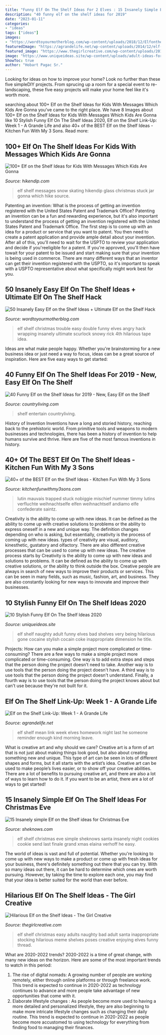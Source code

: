 ```yaml
---
title: "Funny Elf On The Shelf Ideas For 2 Elves : 15 Insanely Simple Elf On The Shelf Ideas For Christmas Eve"
description: "40 funny elf on the shelf ideas for 2019"
date: "2023-01-11"
categories:
- "ideas"
tags: ["ideas"]
images:
- "https://wordtoyourmotherblog.com/wp-content/uploads/2018/12/ElfontheShelfIdeasTwoElvesDoubleTrouble.jpg"
featuredImage: "https://agrandelife.net/wp-content/uploads/2014/12/elf-on-the-shelf-ideas-1.jpg"
featured_image: "https://www.thegirlcreative.com/wp-content/uploads/2015/11/elf-stocking.png"
image: "https://www.uniqueideas.site/wp-content/uploads/adult-ideas-for-the-elf-on-the-shelf-elves-shelves-and-naughty-elf-3.jpg"
ShowToc: true
author: "Hobart Pagac Sr."
---
```



Looking for ideas on how to improve your home? Look no further than these five simpleDIY projects. From sprucing up a room for a special event to re-landscaping, these five easy projects will make your home feel like it's worth more.

	

		
searching about 100+ Elf on the Shelf Ideas for Kids With Messages Which Kids Are Gonna you've came to the right place. We have 8 Images about 100+ Elf on the Shelf Ideas for Kids With Messages Which Kids Are Gonna like 10 Stylish Funny Elf On The Shelf Ideas 2020, Elf on the Shelf Link-Up: Week 1 - A Grande Life and also 40+ of the BEST Elf on the Shelf Ideas - Kitchen Fun With My 3 Sons. Read more:
		
    
## 100+ Elf On The Shelf Ideas For Kids With Messages Which Kids Are Gonna

<img loading=lazy src="https://www.hikendip.com/wp-content/uploads/2019/10/Elf-snow-skating.jpg" onerror="this.onerror=null;this.src='https://tse3.mm.bing.net/th?id=OIP.fPJghjOqQwqBUop6ak0CjwHaNK&amp;pid=15.1';" alt="100+ Elf on the Shelf Ideas for Kids With Messages Which Kids Are Gonna">

_Source: hikendip.com_

>elf shelf messages snow skating hikendip glass christmas stuck jar gonna which hike source. 

	

Patenting an invention: What is the process of getting an invention registered with the United States Patent and Trademark Office?
Patenting an invention can be a fun and rewarding experience, but it's also important to understand the process of getting an invention registered with the United States Patent and Trademark Office. The first step is to come up with an idea for a product or service that you want to patent. You then need to create a patent application and provide ample detail about your invention. After all of this, you'll need to wait for the USPTO to review your application and decide if you'reeligible for a patent. If you're approved, you'll then have towait for your patent to be issued and start making sure that your invention is being used in commerce. There are many different ways that an inventor can get their invention registered with the USPTO, so it's important to speak with a USPTO representative about what specifically might work best for you.

    
## 50 Insanely Easy Elf On The Shelf Ideas + Ultimate Elf On The Shelf Hack

<img loading=lazy src="https://wordtoyourmotherblog.com/wp-content/uploads/2018/12/ElfontheShelfIdeasTwoElvesDoubleTrouble.jpg" onerror="this.onerror=null;this.src='https://tse2.mm.bing.net/th?id=OIP.0eolaHl7D7oKaeoCzYO2UAHaLH&amp;pid=15.1';" alt="50 Insanely Easy Elf on the Shelf Ideas + Ultimate Elf on the Shelf Hack">

_Source: wordtoyourmotherblog.com_

>elf shelf christmas trouble easy double funny elves angry hack wrapping insanely ultimate scurlock snowy rick 4th hilarious tape idea. 

	

Ideas are what make people happy. Whether you're brainstorming for a new business idea or just need a way to focus, ideas can be a great source of inspiration. Here are five easy ways to get started: 

    
## 40 Funny Elf On The Shelf Ideas For 2019 - New, Easy Elf On The Shelf

<img loading=lazy src="https://hips.hearstapps.com/hmg-prod.s3.amazonaws.com/images/funny-elf-on-the-shelf-ideas-1575389993.jpg?crop=1.00xw:1.00xh;0,0&amp;resize=640:*" onerror="this.onerror=null;this.src='https://tse3.mm.bing.net/th?id=OIP.JAqi4YOjKcQv9CGY9PB1LwHaHa&amp;pid=15.1';" alt="40 Funny Elf on the Shelf Ideas for 2019 - New, Easy Elf on the Shelf">

_Source: countryliving.com_

>shelf entertain countryliving. 

	

History of Invention
Inventions have a long and storied history, reaching back to the prehistoric world. From primitive tools and weapons to modern businesses and technologies, there has been a history of invention to help humans survive and thrive. Here are five of the most famous inventions in history.

    
## 40+ Of The BEST Elf On The Shelf Ideas - Kitchen Fun With My 3 Sons

<img loading=lazy src="https://kitchenfunwithmy3sons.com/wp-content/uploads/2016/11/The-Best-Elf-On-The-Shelf-Ideas-13.jpg" onerror="this.onerror=null;this.src='https://tse1.mm.bing.net/th?id=OIP._HS4kDg_D0K6x0zqQVHNRwHaLE&amp;pid=15.1';" alt="40+ of the BEST Elf on the Shelf Ideas - Kitchen Fun With My 3 Sons">

_Source: kitchenfunwithmy3sons.com_

>lutin mauvais trapped stuck nobiggie mischief nummer timmy lutins verfluchte weihnachtselfe elfen weihnachtself andiamo elfe confederate saintz. 

	

Creativity is the ability to come up with new ideas. It can be defined as the ability to come up with creative solutions to problems or the ability to express oneself in a new and unique way. The definition changes depending on who is asking, but essentially, creativity is the process of coming up with new ideas. types of creativity are visual, auditory, kinesthetic, gustatory and olfactory. There are also different creative processes that can be used to come up with new ideas. The creative process starts by
Creativity is the ability to come up with new ideas and solutions to problems. It can be defined as the ability to come up with creative solutions, or the ability to think outside the box. Creative people are always in search of new ways to improve their products or services. This can be seen in many fields, such as music, fashion, art, and business. They are also constantly looking for new ways to innovate and improve their businesses.

    
## 10 Stylish Funny Elf On The Shelf Ideas 2020

<img loading=lazy src="https://www.uniqueideas.site/wp-content/uploads/adult-ideas-for-the-elf-on-the-shelf-elves-shelves-and-naughty-elf-3.jpg" onerror="this.onerror=null;this.src='https://tse3.mm.bing.net/th?id=OIP.oH72rpE9S74rtPE36naZEgHaLH&amp;pid=15.1';" alt="10 Stylish Funny Elf On The Shelf Ideas 2020">

_Source: uniqueideas.site_

>elf shelf naughty adult funny elves bad shelves very being hilarious gone cocaine stylish cocain coke inappropriate dimension he title. 

	

Projects: How can you make a simple project more complicated or time-consuming?
There are a few ways to make a simple project more complicated or time-consuming. One way is to add extra steps and steps that the person doing the project doesn't need to take. Another way is to use tools that the person doing the project doesn't have. A third way is to use tools that the person doing the project doesn't understand. Finally, a fourth way is to use tools that the person doing the project knows about but can't use because they're not built for it.

    
## Elf On The Shelf Link-Up: Week 1 - A Grande Life

<img loading=lazy src="https://agrandelife.net/wp-content/uploads/2014/12/elf-on-the-shelf-ideas-1.jpg" onerror="this.onerror=null;this.src='https://tse2.mm.bing.net/th?id=OIP.Yb17NKpmJ0GbQEpHv54ZjAHaLL&amp;pid=15.1';" alt="Elf on the Shelf Link-Up: Week 1 - A Grande Life">

_Source: agrandelife.net_

>elf shelf mean link week elves homework night last he someone reminder enough kind morning leave. 

	

What is creative art and why should we care?
Creative art is a form of art that is not just about making things look good, but also about creating something new and unique. This type of art can be seen in lots of different shapes and forms, but it all starts with the artist’s idea. Creative art can be used to make people’s lives easier, or to show off your creative abilities. There are a lot of benefits to pursuing creative art, and there are also a lot of ways to learn how to do it. If you want to be an artist, there are a lot of ways to get started!

    
## 15 Insanely Simple Elf On The Shelf Ideas For Christmas Eve

<img loading=lazy src="http://cdn.sheknows.com/articles/2013/12/elf/elf-cookie.jpg" onerror="this.onerror=null;this.src='https://tse3.mm.bing.net/th?id=OIP.k8UgyfIPn3Iz_OuwIDBrVgHaJ4&amp;pid=15.1';" alt="15 Insanely simple Elf on the Shelf ideas for Christmas Eve">

_Source: sheknows.com_

>elf shelf christmas eve simple sheknows santa insanely night cookies cookie send last finale grand xmas elaina verhoff he easy. 

	

The world of ideas is vast and full of potential. Whether you're looking to come up with new ways to make a product or come up with fresh ideas for your business, there's definitely something out there that you can try. With so many ideas out there, it can be hard to determine which ones are worth pursuing. However, by taking the time to explore each one, you may find that your idea is better suited for the world than ever before.

    
## Hilarious Elf On The Shelf Ideas - The Girl Creative

<img loading=lazy src="https://www.thegirlcreative.com/wp-content/uploads/2015/11/elf-stocking.png" onerror="this.onerror=null;this.src='https://tse4.mm.bing.net/th?id=OIP.GdNVUQa7-McFdNuutqanlAHaK8&amp;pid=15.1';" alt="Hilarious Elf on the Shelf Ideas - The Girl Creative">

_Source: thegirlcreative.com_

>elf shelf christmas easy adults naughty bad adult santa inappropriate stocking hilarious meme shelves poses creative enjoying elves funny thread. 

	

What are 2020-2022 trends?
2020-2022 is a time of great change, with many new ideas on the horizon. Here are some of the most important trends to watch in this period: 
1. The rise of digital nomads: A growing number of people are working remotely, either through online platforms or through freelance work. This trend is expected to continue in 2020-2022 as technology continues to advance and more people take advantage of new opportunities that come with it. 
2. Elaborate lifestyle changes : As people become more used to having a more detailed and personalized lifestyle, they are also beginning to make more intricate lifestyle changes such as changing their daily routine. This trend is expected to continue in 2020-2022 as people become more accustomed to using technology for everything from finding food to managing their finances. 

